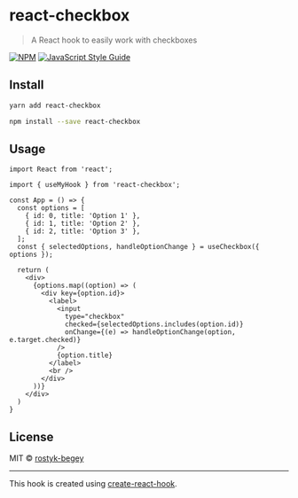 # react-checkbox

> A React hook to easily work with checkboxes

[![NPM](https://img.shields.io/npm/v/react-checkbox.svg)](https://www.npmjs.com/package/react-checkbox) [![JavaScript Style Guide](https://img.shields.io/badge/code_style-standard-brightgreen.svg)](https://standardjs.com)

## Install

```bash
yarn add react-checkbox
```

```bash
npm install --save react-checkbox
```

## Usage

```tsx
import React from 'react';

import { useMyHook } from 'react-checkbox';

const App = () => {
  const options = [
    { id: 0, title: 'Option 1' },
    { id: 1, title: 'Option 2' },
    { id: 2, title: 'Option 3' },
  ];
  const { selectedOptions, handleOptionChange } = useCheckbox({ options });

  return (
    <div>
      {options.map((option) => (
        <div key={option.id}>
          <label>
            <input
              type="checkbox"
              checked={selectedOptions.includes(option.id)}
              onChange={(e) => handleOptionChange(option, e.target.checked)}
            />
            {option.title}
          </label>
          <br />
        </div>
      ))}
    </div>
  )
}
```

## License

MIT © [rostyk-begey](https://github.com/rostyk-begey)

---

This hook is created using [create-react-hook](https://github.com/hermanya/create-react-hook).
